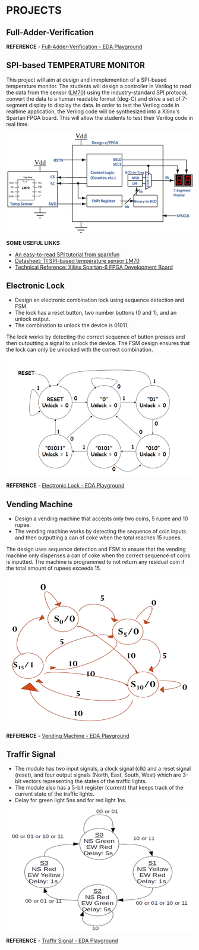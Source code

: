 # PROJECTS

## Full-Adder-Verification


**REFERENCE** - [Full-Adder-Verification - EDA Playground](https://www.edaplayground.com/x/fGLC)

## SPI-based TEMPERATURE MONITOR

This project will aim at design and immplemention of a SPI-based temperature monitor. The students will design a controller in Verilog to read the data from the sensor ([LM70][datasheetLM70]) using the industry-standard SPI protocol, convert the data to a human readable format (deg-C) and drive a set of 7-segment display to display the data. In order to test the Verilog code in realtime application, the Verilog code will be synthesized into a Xilinx's Spartan FPGA board. This will allow the students to test their Verilog code in real time.

![Temperature Monitor Block Diagram](docs/tempMonitor-blockDiag-v1-0322.png)

**SOME USEFUL LINKS**

- [An easy-to-read SPI tutorial from sparkfun](https://learn.sparkfun.com/tutorials/serial-peripheral-interface-spi)
- [Datasheet: TI SPI-based temperature sensor LM70][datasheetLM70]
- [Technical Reference: Xilinx Spartan-6 FPGA Development Board][TechRefSpartan6]




## Electronic Lock
- Design an electronic combination lock using sequence detection and FSM. 
- The lock has a reset button, two number buttons (0 and 1), and an unlock output. 
- The combination to unlock the device is 01011.

The lock works by detecting the correct sequence of button presses and then outputting a signal to unlock the device. The FSM design ensures that the lock can only be unlocked with the correct combination.

![Electronic Lock State Diagram](docs/electronic-lock-state-diagram.png)

**REFERENCE** - [Electronic Lock - EDA Playground](https://www.edaplayground.com/x/enjP)



## Vending Machine
- Design a vending machine that accepts only two coins, 5 rupee and 10 rupee. 
- The vending machine works by detecting the sequence of coin inputs and then outputting a can of coke when the total reaches 15 rupees. 

The design uses sequence detection and FSM to ensure that the vending machine only dispenses a can of coke when the correct sequence of coins is inputted. 
The machine is programmed to not return any residual coin if the total amount of rupees exceeds 15.

![Vending Machine State Diagram](docs/vending-machine-state-diagram.jpg)

**REFERENCE** - [Vending Machine - EDA Playground](https://www.edaplayground.com/x/A_uK)



## Traffir Signal
- The module has two input signals, a clock signal (clk) and a reset signal (reset), and four output signals (North, East, South, West) which are 3-bit vectors representing the states of the traffic lights.
- The module also has a 5-bit register (current) that keeps track of the current state of the traffic lights.
- Delay for green light 5ns and for red light 1ns.


![Vending Machine State Diagram](docs/traffic-signal-state-diagram.png)

**REFERENCE** - [Traffir Signal - EDA Playground](https://www.edaplayground.com/x/FX22)








[datasheetLM70]:	https://www.dropbox.com/s/ot6h1511lpuxlmx/datasheet-LM70-TI-tempSensor.pdf	
[TechRefSpartan6]:	https://www.dropbox.com/s/s53w0m665e083ni/AHMY_SP6LX9_LT_Spartan6-TechRef.pdf
